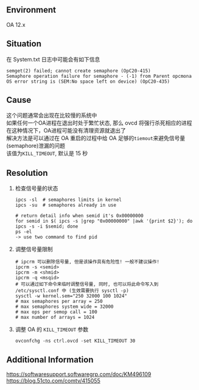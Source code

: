 ## Environment
OA 12.x

## Situation
在 System.txt 日志中可能会有如下信息
```shell
semget(2) failed; cannot create semaphore (OpC20-415)
Semaphore operation failure for semaphore - (-1) from Parent opcmona
OS error string is (SEM:No space left on device) (OpC20-435)
```

## Cause
这个问题通常会出现在比较慢的系统中<br>
如果任何一个OA进程在退出时处于繁忙状态, 那么 ovcd 将强行杀死相应的进程<br>
在这种情况下，OA进程可能没有清理资源就退出了<br>
解决方法是可以通过在 OA 重启的过程中给 OA 足够的`tiemout`来避免信号量(semaphore)泄漏的问题<br>
该值为`KILL_TIMEOUT`, 默认是 15 秒

## Resolution
1. 检查信号量的状态
    ```shell
    ipcs -sl  # semaphores limits in kernel
    ipcs -su  # semaphores already in use
    
    # return detail info when semid it's 0x00000000
    for semid in $( ipcs -s |grep "0x00000000" |awk '{print $2}'); do ipcs -s -i $semid; done
    ps -el
    -> use two command to find pid 
    ```
2. 调整信号量限制
    ```shell
    # ipcrm 可以删除信号量, 但是该操作具有危险性! 一般不建议操作!
    ipcrm -s <semid>
    ipcrm -m <shmid>
    ipcrm -q <msqid>
    # 可以通过如下命令来临时调整信号量, 同时, 也可以将此命令写入到 /etc/sysctl.conf 中 (生效需要执行 sysctl -p)
    sysctl -w kernel.sem="250 32000 100 1024"
    # max semaphores per array = 250
    # max semaphores system wide = 32000
    # max ops per semop call = 100
    # max number of arrays = 1024
    ```
3. 调整 OA 的 `KILL_TIMEOUT` 参数
    ```shell
    ovconfchg -ns ctrl.ovcd -set KILL_TIMEOUT 30
    ```

## Additional Information
<https://softwaresupport.softwaregrp.com/doc/KM496109><br>
<https://blog.51cto.com/comtv/415055>